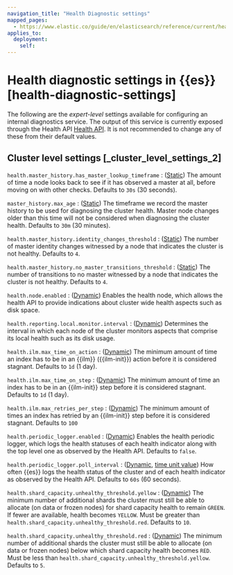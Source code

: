 ```yaml
---
navigation_title: "Health Diagnostic settings"
mapped_pages:
  - https://www.elastic.co/guide/en/elasticsearch/reference/current/health-diagnostic-settings.html
applies_to:
  deployment:
    self:
---
```


# Health diagnostic settings in {{es}} [health-diagnostic-settings]


The following are the *expert-level* settings available for configuring an internal diagnostics service. The output of this service is currently exposed through the Health API [Health API](https://www.elastic.co/docs/api/doc/elasticsearch/operation/operation-health-report). It is not recommended to change any of these from their default values.

## Cluster level settings [_cluster_level_settings_2]

`health.master_history.has_master_lookup_timeframe`
:   ([Static](docs-content://deploy-manage/stack-settings.md#static-cluster-setting)) The amount of time a node looks back to see if it has observed a master at all, before moving on with other checks. Defaults to `30s` (30 seconds).

`master_history.max_age`
:   ([Static](docs-content://deploy-manage/stack-settings.md#static-cluster-setting)) The timeframe we record the master history to be used for diagnosing the cluster health. Master node changes older than this time will not be considered when diagnosing the cluster health. Defaults to `30m` (30 minutes).

`health.master_history.identity_changes_threshold`
:   ([Static](docs-content://deploy-manage/stack-settings.md#static-cluster-setting)) The number of master identity changes witnessed by a node that indicates the cluster is not healthy. Defaults to `4`.

`health.master_history.no_master_transitions_threshold`
:   ([Static](docs-content://deploy-manage/stack-settings.md#static-cluster-setting)) The number of transitions to no master witnessed by a node that indicates the cluster is not healthy. Defaults to `4`.

`health.node.enabled`
:   ([Dynamic](docs-content://deploy-manage/stack-settings.md#dynamic-cluster-setting)) Enables the health node, which allows the health API to provide indications about cluster wide health aspects such as disk space.

`health.reporting.local.monitor.interval`
:   ([Dynamic](docs-content://deploy-manage/stack-settings.md#dynamic-cluster-setting)) Determines the interval in which each node of the cluster monitors aspects that comprise its local health such as its disk usage.

`health.ilm.max_time_on_action`
:   ([Dynamic](docs-content://deploy-manage/stack-settings.md#dynamic-cluster-setting)) The minimum amount of time an index has to be in an {{ilm}} ({{ilm-init}}) action before it is considered stagnant. Defaults to `1d` (1 day).

`health.ilm.max_time_on_step`
:   ([Dynamic](docs-content://deploy-manage/stack-settings.md#dynamic-cluster-setting)) The minimum amount of time an index has to be in an {{ilm-init}} step before it is considered stagnant. Defaults to `1d` (1 day).

`health.ilm.max_retries_per_step`
:   ([Dynamic](docs-content://deploy-manage/stack-settings.md#dynamic-cluster-setting)) The minimum amount of times an index has retried by an {{ilm-init}} step before it is considered stagnant. Defaults to `100`

`health.periodic_logger.enabled`
:   ([Dynamic](docs-content://deploy-manage/stack-settings.md#dynamic-cluster-setting)) Enables the health periodic logger, which logs the health statuses of each health indicator along with the top level one as observed by the Health API. Defaults to `false`.

`health.periodic_logger.poll_interval`
:   ([Dynamic](docs-content://deploy-manage/stack-settings.md#dynamic-cluster-setting), [time unit value](/reference/elasticsearch/rest-apis/api-conventions.md#time-units)) How often {{es}} logs the health status of the cluster and of each health indicator as observed by the Health API. Defaults to `60s` (60 seconds).

`health.shard_capacity.unhealthy_threshold.yellow`
:   ([Dynamic](docs-content://deploy-manage/stack-settings.md#dynamic-cluster-setting)) The minimum number of additional shards the cluster must still be able to allocate (on data or frozen nodes) for shard capacity health to remain `GREEN`. If fewer are available, health becomes `YELLOW`. Must be greater than `health.shard_capacity.unhealthy_threshold.red`. Defaults to `10`.

`health.shard_capacity.unhealthy_threshold.red`
:   ([Dynamic](docs-content://deploy-manage/stack-settings.md#dynamic-cluster-setting)) The minimum number of additional shards the cluster must still be able to allocate (on data or frozen nodes) below which shard capacity health becomes `RED`. Must be less than `health.shard_capacity.unhealthy_threshold.yellow`. Defaults to `5`.
